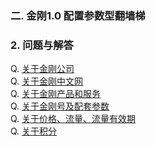 ### 二. 金刚1.0 配置参数型翻墙梯
### 2. 问题与解答

Q. [关于金刚公司](https://a2zitpro.github.io/web/金刚公司)<br>
Q. [关于金刚中文网]()<br>
Q. [关于金刚产品和服务]()<br>
Q. [关于金刚号及配套参数]()<br>
Q. [关于价格、流量、流量有效期](https://a2zitpro.github.io/web/price_of_L2TP)<br>
Q. [关于积分](https://a2zitpro.github.io/web/积分)
